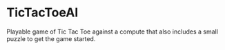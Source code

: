 # TicTacToeAI
Playable game of Tic Tac Toe against a compute that also includes a small puzzle to get the game started.
